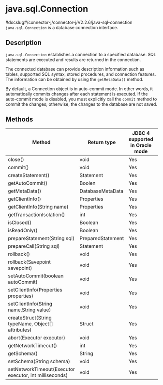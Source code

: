 java.sql.Connection 
========================================
#docslug#/connector-j/connector-j/V2.2.6/java-sql-connection
`java.sql.Connection` is a database connection interface. 

Description 
--------------------------------

`java.sql.Connection` establishes a connection to a specified database. SQL statements are executed and results are returned in the connection. 

The connected database can provide description information such as tables, supported SQL syntax, stored procedures, and connection features. The information can be obtained by using the `getMetaData()` method. 

By default, a Connection object is in auto-commit mode. In other words, it automatically commits changes after each statement is executed. If the auto-commit mode is disabled, you must explicitly call the `commit` method to commit the changes; otherwise, the changes to the database are not saved.

Methods 
----------------------------



|                       **Method**                       |  **Return type**  | **JDBC 4 supported in Oracle mode** | **JDBC 4 supported in MySQL mode** |
|--------------------------------------------------------|-------------------|-------------------------------------|------------------------------------|
| close()                                                | void              | Yes                                 | Yes                                |
| commit()                                               | void              | Yes                                 | Yes                                |
| createStatement()                                      | Statement         | Yes                                 | Yes                                |
| getAutoCommit()                                        | Boolen            | Yes                                 | Yes                                |
| getMetaData()                                          | DatabaseMetaData  | Yes                                 | Yes                                |
| getClientInfo()                                        | Properties        | Yes                                 | Yes                                |
| getClientInfo(String name)                             | Properties        | Yes                                 | Yes                                |
| getTransactionIsolation()                              | int               | Yes                                 | Yes                                |
| isClosed()                                             | Boolean           | Yes                                 | Yes                                |
| isReadOnly()                                           | Boolean           | Yes                                 | Yes                                |
| prepareStatement(String sql)                           | PreparedStatement | Yes                                 | Yes                                |
| prepareCall(String sql)                                | Statement         | Yes                                 | Yes                                |
| rollback()                                             | void              | Yes                                 | Yes                                |
| rollback(Savepoint savepoint)                          | void              | Yes                                 | Yes                                |
| setAutoCommit(boolean autoCommit)                      | void              | Yes                                 | Yes                                |
| setClientInfo(Properties properties)                   | void              | Yes                                 | Yes                                |
| setClientInfo(String name,String value)                | void              | Yes                                 | Yes                                |
| createStruct(String typeName, Object\[\] attributes)   | Struct            | Yes                                 | Yes                                |
| abort(Executor executor)                               | void              | Yes                                 | Yes                                |
| getNetworkTimeout()                                    | int               | Yes                                 | Yes                                |
| getSchema()                                            | String            | Yes                                 | Yes                                |
| setSchema(String schema)                               | void              | Yes                                 | Yes                                |
| setNetworkTimeout(Executor executor, int milliseconds) | void              | Yes                                 | Yes                                |



